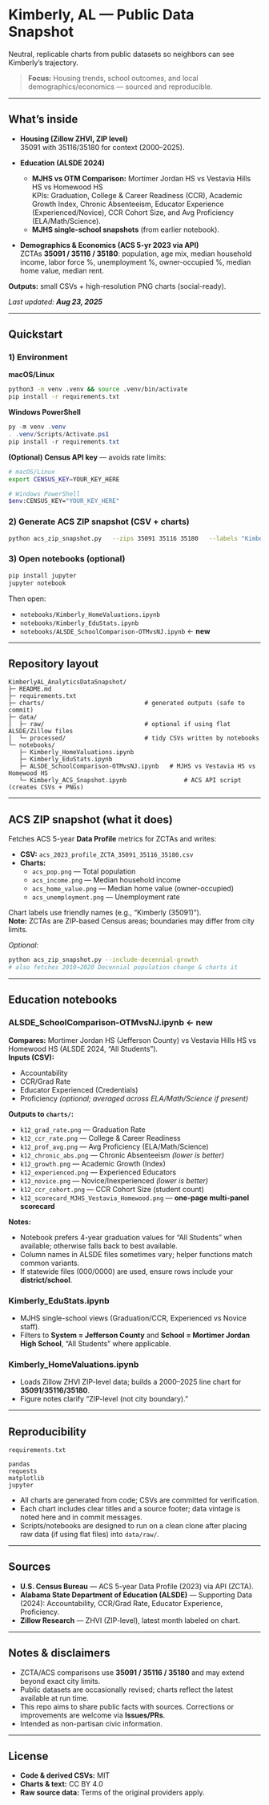 # Kimberly, AL — Public Data Snapshot

Neutral, replicable charts from public datasets so neighbors can see Kimberly’s trajectory.

> **Focus:** Housing trends, school outcomes, and local demographics/economics — sourced and reproducible.

---

## What’s inside

- **Housing (Zillow ZHVI, ZIP level)**  
  35091 with 35116/35180 for context (2000–2025).

- **Education (ALSDE 2024)**  
  - **MJHS vs OTM Comparison:** Mortimer Jordan HS vs Vestavia Hills HS vs Homewood HS  
    KPIs: Graduation, College & Career Readiness (CCR), Academic Growth Index, Chronic Absenteeism, Educator Experience (Experienced/Novice), CCR Cohort Size, and Avg Proficiency (ELA/Math/Science).
  - **MJHS single-school snapshots** (from earlier notebook).

- **Demographics & Economics (ACS 5-yr 2023 via API)**  
  ZCTAs **35091 / 35116 / 35180**: population, age mix, median household income, labor force %, unemployment %, owner-occupied %, median home value, median rent.

**Outputs:** small CSVs + high-resolution PNG charts (social-ready).

_Last updated: **Aug 23, 2025**_

---

## Quickstart

### 1) Environment

**macOS/Linux**
```bash
python3 -m venv .venv && source .venv/bin/activate
pip install -r requirements.txt
```

**Windows PowerShell**
```powershell
py -m venv .venv
. .venv/Scripts/Activate.ps1
pip install -r requirements.txt
```

**(Optional) Census API key** — avoids rate limits:
```bash
# macOS/Linux
export CENSUS_KEY=YOUR_KEY_HERE

# Windows PowerShell
$env:CENSUS_KEY="YOUR_KEY_HERE"
```

### 2) Generate ACS ZIP snapshot (CSV + charts)
```bash
python acs_zip_snapshot.py   --zips 35091 35116 35180   --labels "Kimberly (35091),Morris (35116),Warrior (35180)"   --outdir charts
```

### 3) Open notebooks (optional)
```bash
pip install jupyter
jupyter notebook
```
Then open:
- `notebooks/Kimberly_HomeValuations.ipynb`
- `notebooks/Kimberly_EduStats.ipynb`
- `notebooks/ALSDE_SchoolComparison-OTMvsNJ.ipynb`  ← **new**

---

## Repository layout

```
KimberlyAL_AnalyticsDataSnapshot/
├─ README.md
├─ requirements.txt
├─ charts/                            # generated outputs (safe to commit)
├─ data/
│  ├─ raw/                            # optional if using flat ALSDE/Zillow files
│  └─ processed/                      # tidy CSVs written by notebooks
└─ notebooks/
   ├─ Kimberly_HomeValuations.ipynb
   ├─ Kimberly_EduStats.ipynb
   ├─ ALSDE_SchoolComparison-OTMvsNJ.ipynb   # MJHS vs Vestavia HS vs Homewood HS
   └─ Kimberly_ACS_Snapshot.ipynb                # ACS API script (creates CSVs + PNGs)
```

---

## ACS ZIP snapshot (what it does)

Fetches ACS 5-year **Data Profile** metrics for ZCTAs and writes:

- **CSV:** `acs_2023_profile_ZCTA_35091_35116_35180.csv`
- **Charts:**
  - `acs_pop.png` — Total population  
  - `acs_income.png` — Median household income  
  - `acs_home_value.png` — Median home value (owner-occupied)  
  - `acs_unemployment.png` — Unemployment rate

Chart labels use friendly names (e.g., “Kimberly (35091)”).  
**Note:** ZCTAs are ZIP-based Census areas; boundaries may differ from city limits.

_Optional:_
```bash
python acs_zip_snapshot.py --include-decennial-growth
# also fetches 2010→2020 Decennial population change & charts it
```

---

## Education notebooks

### ALSDE_SchoolComparison-OTMvsNJ.ipynb  ← **new**
**Compares:** Mortimer Jordan HS (Jefferson County) vs Vestavia Hills HS vs Homewood HS (ALSDE 2024, “All Students”).  
**Inputs (CSV):**  
- Accountability  
- CCR/Grad Rate  
- Educator Experienced (Credentials)  
- Proficiency *(optional; averaged across ELA/Math/Science if present)*

**Outputs to `charts/`:**
- `k12_grad_rate.png` — Graduation Rate  
- `k12_ccr_rate.png` — College & Career Readiness  
- `k12_prof_avg.png` — Avg Proficiency (ELA/Math/Science)  
- `k12_chronic_abs.png` — Chronic Absenteeism *(lower is better)*  
- `k12_growth.png` — Academic Growth (Index)  
- `k12_experienced.png` — Experienced Educators  
- `k12_novice.png` — Novice/Inexperienced *(lower is better)*  
- `k12_ccr_cohort.png` — CCR Cohort Size (student count)  
- `k12_scorecard_MJHS_Vestavia_Homewood.png` — **one-page multi-panel scorecard**

**Notes:**  
- Notebook prefers 4-year graduation values for “All Students” when available; otherwise falls back to best available.  
- Column names in ALSDE files sometimes vary; helper functions match common variants.  
- If statewide files (000/0000) are used, ensure rows include your **district/school**.

### Kimberly_EduStats.ipynb
- MJHS single-school views (Graduation/CCR, Experienced vs Novice staff).  
- Filters to **System = Jefferson County** and **School = Mortimer Jordan High School**, “All Students” where applicable.

### Kimberly_HomeValuations.ipynb
- Loads Zillow ZHVI ZIP-level data; builds a 2000–2025 line chart for **35091/35116/35180**.  
- Figure notes clarify “ZIP-level (not city boundary).”

---

## Reproducibility

`requirements.txt`
```
pandas
requests
matplotlib
jupyter
```

- All charts are generated from code; CSVs are committed for verification.  
- Each chart includes clear titles and a source footer; data vintage is noted here and in commit messages.  
- Scripts/notebooks are designed to run on a clean clone after placing raw data (if using flat files) into `data/raw/`.

---

## Sources

- **U.S. Census Bureau** — ACS 5-year Data Profile (2023) via API (ZCTA).  
- **Alabama State Department of Education (ALSDE)** — Supporting Data (2024): Accountability, CCR/Grad Rate, Educator Experience, Proficiency.  
- **Zillow Research** — ZHVI (ZIP-level), latest month labeled on chart.

---

## Notes & disclaimers

- ZCTA/ACS comparisons use **35091 / 35116 / 35180** and may extend beyond exact city limits.  
- Public datasets are occasionally revised; charts reflect the latest available at run time.  
- This repo aims to share public facts with sources. Corrections or improvements are welcome via **Issues/PRs**.  
- Intended as non-partisan civic information.

---

## License

- **Code & derived CSVs:** MIT  
- **Charts & text:** CC BY 4.0  
- **Raw source data:** Terms of the original providers apply.
